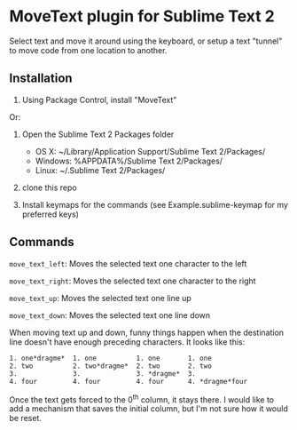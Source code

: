 MoveText plugin for Sublime Text 2
==================================

Select text and move it around using the keyboard, or setup a text "tunnel" to move code from one location to another.


Installation
------------

1. Using Package Control, install "MoveText"

Or:

1. Open the Sublime Text 2 Packages folder

    - OS X: ~/Library/Application Support/Sublime Text 2/Packages/
    - Windows: %APPDATA%/Sublime Text 2/Packages/
    - Linux: ~/.Sublime Text 2/Packages/

2. clone this repo
3. Install keymaps for the commands (see Example.sublime-keymap for my preferred keys)

Commands
--------

`move_text_left`: Moves the selected text one character to the left

`move_text_right`: Moves the selected text one character to the right

`move_text_up`: Moves the selected text one line up

`move_text_down`: Moves the selected text one line down

When moving text up and down, funny things happen when the destination line doesn't
have enough preceding characters.  It looks like this:

    1. one*dragme*  1. one          1. one       1. one
    2. two          2. two*dragme*  2. two       2. two
    3.              3.              3. *dragme*  3.
    4. four         4. four         4. four      4. *dragme*four


Once the text gets forced to the 0<sup>th</sup> column, it stays there.  I would like to add a mechanism that saves the initial column, but I'm not sure how it would be reset.
